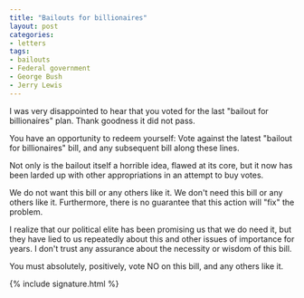 ```yaml
---
title: "Bailouts for billionaires"
layout: post
categories:
- letters
tags:
- bailouts
- Federal government
- George Bush
- Jerry Lewis
---
```


I was very disappointed to hear that you voted for the last "bailout for billionaires" plan. Thank goodness it did not pass.

You have an opportunity to redeem yourself: Vote against the latest "bailout for billionaires" bill, and any subsequent bill along these lines.

Not only is the bailout itself a horrible idea, flawed at its core, but it now has been larded up with other appropriations in an attempt to buy votes.

We do not want this bill or any others like it. We don't need this bill or any others like it. Furthermore, there is no guarantee that this action will "fix" the problem.

I realize that our political elite has been promising us that we do need it, but they have lied to us repeatedly about this and other issues of importance for years. I don't trust any assurance about the necessity or wisdom of this bill.

You must absolutely, positively, vote NO on this bill, and any others like it.

{% include signature.html %}
